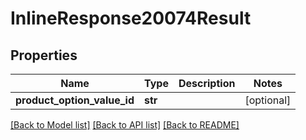 # InlineResponse20074Result

## Properties
Name | Type | Description | Notes
------------ | ------------- | ------------- | -------------
**product_option_value_id** | **str** |  | [optional] 

[[Back to Model list]](../README.md#documentation-for-models) [[Back to API list]](../README.md#documentation-for-api-endpoints) [[Back to README]](../README.md)


